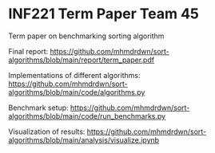 # INF221 Term Paper Team 45

Term paper on benchmarking sorting algorithm

Final report: https://github.com/mhmdrdwn/sort-algorithms/blob/main/report/term_paper.pdf

Implementations of different algorithms: https://github.com/mhmdrdwn/sort-algorithms/blob/main/code/algorithms.py

Benchmark setup: https://github.com/mhmdrdwn/sort-algorithms/blob/main/code/run_benchmarks.py

Visualization of results: https://github.com/mhmdrdwn/sort-algorithms/blob/main/analysis/visualize.ipynb
